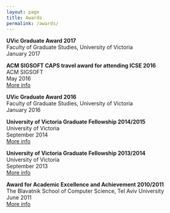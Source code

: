 ```yaml
---
layout: page
title: Awards
permalink: /awards/
---
```

**UVic Graduate Award 2017**  
Faculty of Graduate Studies, University of Victoria  
January 2017  

**ACM SIGSOFT CAPS travel award for attending ICSE 2016**    
ACM SIGSOFT  
May 2016  
[More info](http://www.sigsoft.org/resources/caps.html)

**UVic Graduate Award 2016**  
Faculty of Graduate Studies, University of Victoria  
January 2016  

**University of Victoria Graduate Fellowship 2014/2015**  
University of Victoria  
September 2014  
[More info](https://www.uvic.ca/graduatestudies/finances/financialaid/uvicawards/)

**University of Victoria Graduate Fellowship 2013/2014**  
University of Victoria  
September 2013  
[More info](https://www.uvic.ca/graduatestudies/finances/financialaid/uvicawards/)

**Award for Academic Excellence and Achievement 2010/2011**  
The Blavatnik School of Computer Science, Tel Aviv University  
June 2011  
[More info](/assets/article_images/awards/tau-award-2011.jpg)